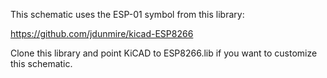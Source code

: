 This schematic uses the ESP-01 symbol from this library:

https://github.com/jdunmire/kicad-ESP8266

Clone this library and point KiCAD to ESP8266.lib 
if you want to customize this schematic.